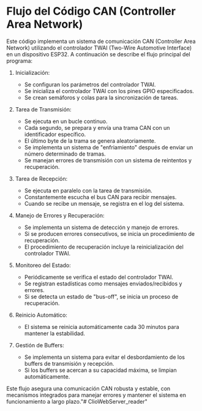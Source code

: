 # Flujo del Código CAN (Controller Area Network)

Este código implementa un sistema de comunicación CAN (Controller Area Network) utilizando el controlador TWAI (Two-Wire Automotive Interface) en un dispositivo ESP32. A continuación se describe el flujo principal del programa:

1. Inicialización:
   - Se configuran los parámetros del controlador TWAI.
   - Se inicializa el controlador TWAI con los pines GPIO especificados.
   - Se crean semáforos y colas para la sincronización de tareas.

2. Tarea de Transmisión:
   - Se ejecuta en un bucle continuo.
   - Cada segundo, se prepara y envía una trama CAN con un identificador específico.
   - El último byte de la trama se genera aleatoriamente.
   - Se implementa un sistema de "enfriamiento" después de enviar un número determinado de tramas.
   - Se manejan errores de transmisión con un sistema de reintentos y recuperación.

3. Tarea de Recepción:
   - Se ejecuta en paralelo con la tarea de transmisión.
   - Constantemente escucha el bus CAN para recibir mensajes.
   - Cuando se recibe un mensaje, se registra en el log del sistema.

4. Manejo de Errores y Recuperación:
   - Se implementa un sistema de detección y manejo de errores.
   - Si se producen errores consecutivos, se inicia un procedimiento de recuperación.
   - El procedimiento de recuperación incluye la reinicialización del controlador TWAI.

5. Monitoreo del Estado:
   - Periódicamente se verifica el estado del controlador TWAI.
   - Se registran estadísticas como mensajes enviados/recibidos y errores.
   - Si se detecta un estado de "bus-off", se inicia un proceso de recuperación.

6. Reinicio Automático:
   - El sistema se reinicia automáticamente cada 30 minutos para mantener la estabilidad.

7. Gestión de Buffers:
   - Se implementa un sistema para evitar el desbordamiento de los buffers de transmisión y recepción.
   - Si los buffers se acercan a su capacidad máxima, se limpian automáticamente.

Este flujo asegura una comunicación CAN robusta y estable, con mecanismos integrados para manejar errores y mantener el sistema en funcionamiento a largo plazo."# ClioWebServer_reader" 
